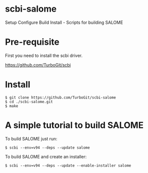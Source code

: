 # scbi-salome

Setup Configure Build Install - Scripts for building SALOME

# Pre-requisite

  First you need to install the scbi driver.

  https://github.com/TurboGit/scbi

# Install

```
$ git clone https://github.com/TurboGit/scbi-salome
$ cd ./scbi-salome.git
$ make
```

# A simple tutorial to build SALOME

  To build SALOME just run:

```
$ scbi --env=v94 --deps --update salome
```

  To build SALOME and create an installer:

```
$ scbi --env=v94 --deps --update --enable-installer salome
```
